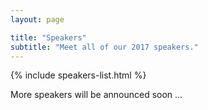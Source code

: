 ```yaml
---
layout: page

title: "Speakers"
subtitle: "Meet all of our 2017 speakers."
---
```


{% include speakers-list.html %}

More speakers will be announced soon &hellip;
